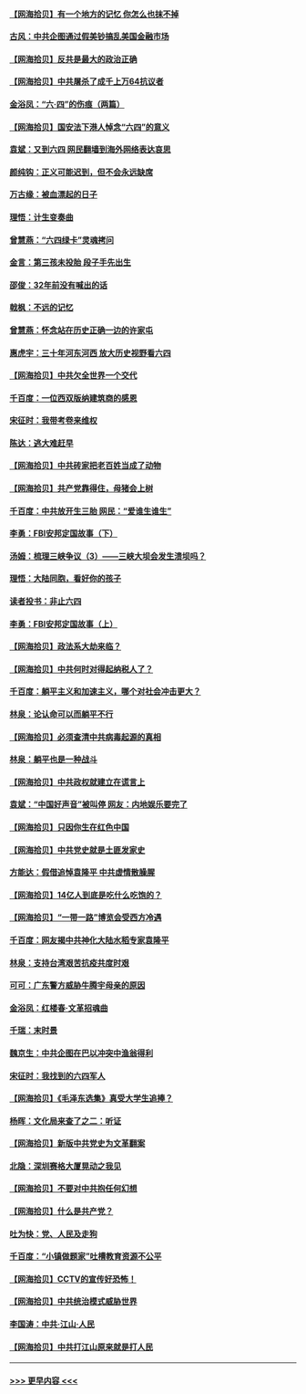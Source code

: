 #### [【网海拾贝】有一个地方的记忆 你怎么也抹不掉](../pages/nsc993/n13009802.md?t=06092201) 
#### [古风：中共企图通过假美钞搞乱美国金融市场](../pages/nsc993/n13009626.md?t=06092201) 
#### [【网海拾贝】反共是最大的政治正确](../pages/nsc993/n13007051.md?t=06092201) 
#### [【网海拾贝】中共屠杀了成千上万64抗议者](../pages/nsc993/n13002713.md?t=06092201) 
#### [金浴凤：“六·四”的伤痕（两篇）](../pages/nsc993/n13001719.md?t=06092201) 
#### [【网海拾贝】国安法下港人悼念“六四”的意义](../pages/nsc993/n13001039.md?t=06092201) 
#### [袁斌：又到六四 网民翻墙到海外网络表达哀思](../pages/nsc993/n13000995.md?t=06092201) 
#### [颜纯钩：正义可能迟到，但不会永远缺席](../pages/nsc993/n13000920.md?t=06092201) 
#### [万古缘：被血漂起的日子](../pages/nsc993/n13000914.md?t=06092201) 
#### [理悟：计生变奏曲](../pages/nsc993/n13000414.md?t=06092201) 
#### [曾慧燕：“六四绿卡”灵魂拷问](../pages/nsc993/n13000277.md?t=06092201) 
#### [金言：第三孩未投胎 段子手先出生](../pages/nsc993/n13000215.md?t=06092201) 
#### [邵俊：32年前没有喊出的话](../pages/nsc993/n13000181.md?t=06092201) 
#### [戟枫：不远的记忆](../pages/nsc993/n13000121.md?t=06092201) 
#### [曾慧燕：怀念站在历史正确一边的许家屯](../pages/nsc993/n13000073.md?t=06092201) 
#### [惠虎宇：三十年河东河西 放大历史视野看六四](../pages/nsc993/n13000018.md?t=06092201) 
#### [【网海拾贝】中共欠全世界一个交代](../pages/nsc993/n12998706.md?t=06092201) 
#### [千百度：一位西双版纳建筑商的感恩](../pages/nsc993/n12998487.md?t=06092201) 
#### [宋征时：我带考卷来维权](../pages/nsc993/n12994088.md?t=06092201) 
#### [陈达：逃大难赶早](../pages/nsc993/n12993569.md?t=06092201) 
#### [【网海拾贝】中共砖家把老百姓当成了动物](../pages/nsc993/n12993483.md?t=06092201) 
#### [【网海拾贝】共产党靠得住，母猪会上树](../pages/nsc993/n12990730.md?t=06092201) 
#### [千百度：中共放开生三胎 网民：“爱谁生谁生”](../pages/nsc993/n12990644.md?t=06092201) 
#### [李勇：FBI安邦定国故事（下）](../pages/nsc993/n12987854.md?t=06092201) 
#### [汤姆：梳理三峡争议（3）——三峡大坝会发生溃坝吗？](../pages/nsc993/n12989806.md?t=06092201) 
#### [理悟：大陆同胞，看好你的孩子](../pages/nsc993/n12989778.md?t=06092201) 
#### [读者投书：非止六四](../pages/nsc993/n12989673.md?t=06092201) 
#### [李勇：FBI安邦定国故事（上）](../pages/nsc993/n12987749.md?t=06092201) 
#### [【网海拾贝】政法系大劫来临？](../pages/nsc993/n12987596.md?t=06092201) 
#### [【网海拾贝】中共何时对得起纳税人了？](../pages/nsc993/n12985578.md?t=06092201) 
#### [千百度：躺平主义和加速主义，哪个对社会冲击更大？](../pages/nsc993/n12985512.md?t=06092201) 
#### [林泉：论认命可以而躺平不行](../pages/nsc993/n12985505.md?t=06092201) 
#### [【网海拾贝】必须查清中共病毒起源的真相](../pages/nsc993/n12984276.md?t=06092201) 
#### [林泉：躺平也是一种战斗](../pages/nsc993/n12984194.md?t=06092201) 
#### [【网海拾贝】中共政权就建立在谎言上](../pages/nsc993/n12981880.md?t=06092201) 
#### [袁斌：“中国好声音”被叫停 网友：内地娱乐要完了](../pages/nsc993/n12981826.md?t=06092201) 
#### [【网海拾贝】只因你生在红色中国](../pages/nsc993/n12979096.md?t=06092201) 
#### [【网海拾贝】中共党史就是土匪发家史](../pages/nsc993/n12976478.md?t=06092201) 
#### [方能达：假借追悼袁隆平 中共虚情散臊腥](../pages/nsc993/n12976396.md?t=06092201) 
#### [【网海拾贝】14亿人到底是吃什么吃饱的？](../pages/nsc993/n12974125.md?t=06092201) 
#### [【网海拾贝】“一带一路”博览会受西方冷遇](../pages/nsc993/n12971787.md?t=06092201) 
#### [千百度：网友揭中共神化大陆水稻专家袁隆平](../pages/nsc993/n12971733.md?t=06092201) 
#### [林泉：支持台湾艰苦抗疫共度时艰](../pages/nsc993/n12971350.md?t=06092201) 
#### [可可：广东警方威胁牛腾宇母亲的原因](../pages/nsc993/n12971100.md?t=06092201) 
#### [金浴凤：红楼春·文革招魂曲](../pages/nsc993/n12970354.md?t=06092201) 
#### [千瑞：末时景](../pages/nsc993/n12970337.md?t=06092201) 
#### [魏京生：中共企图在巴以冲突中渔翁得利](../pages/nsc993/n12970286.md?t=06092201) 
#### [宋征时：我找到的六四军人](../pages/nsc993/n12970213.md?t=06092201) 
#### [【网海拾贝】《毛泽东选集》真受大学生追捧？](../pages/nsc993/n12968779.md?t=06092201) 
#### [杨晖：文化局来查了之二：听证](../pages/nsc993/n12966528.md?t=06092201) 
#### [【网海拾贝】新版中共党史为文革翻案](../pages/nsc993/n12967526.md?t=06092201) 
#### [北隐：深圳赛格大厦晃动之我见](../pages/nsc993/n12967393.md?t=06092201) 
#### [【网海拾贝】不要对中共抱任何幻想](../pages/nsc993/n12965222.md?t=06092201) 
#### [【网海拾贝】什么是共产党？](../pages/nsc993/n12962781.md?t=06092201) 
#### [吐为快：党、人民及走狗](../pages/nsc993/n12962747.md?t=06092201) 
#### [千百度：“小镇做题家”吐槽教育资源不公平](../pages/nsc993/n12962705.md?t=06092201) 
#### [【网海拾贝】CCTV的宣传好恐怖！](../pages/nsc993/n12959984.md?t=06092201) 
#### [【网海拾贝】中共统治模式威胁世界](../pages/nsc993/n12957622.md?t=06092201) 
#### [李国涛：中共‧江山‧人民](../pages/nsc993/n12957502.md?t=06092201) 
#### [【网海拾贝】中共打江山原来就是打人民](../pages/nsc993/n12954345.md?t=06092201) 

----
#### [ >>> 更早内容 <<< ](../indexes/nsc993-earlier.md)
